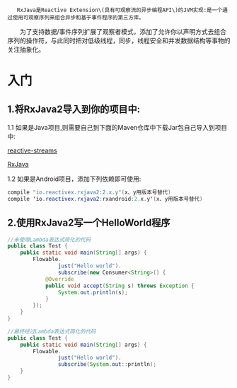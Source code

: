        RxJava是Reactive Extension\(具有可观察流的异步编程API\)的JVM实现:是一个通过使用可观察序列来组合异步和基于事件程序的第三方库。  
　　为了支持数据/事件序列扩展了观察者模式，添加了允许你以声明方式去组合序列的操作符，与此同时把对低级线程，同步，线程安全和并发数据结构等事物的关注抽象化。

# 入门

## 1.将RxJava2导入到你的项目中:

1.1  如果是Java项目,则需要自己到下面的Maven仓库中下载Jar包自己导入到项目中:

[reactive-streams](https://mvnrepository.com/artifact/org.reactivestreams/reactive-streams/1.0.0)

[RxJava](https://mvnrepository.com/artifact/io.reactivex.rxjava2/rxjava/2.1.0)

1.2  如果是Android项目，添加下列依赖即可使用:

```java
compile "io.reactivex.rxjava2:2.x.y"(x、y用版本号替代)
compile 'io.reactivex.rxjava2:rxandroid:2.x.y'(x、y用版本号替代)
```

## 2.使用RxJava2写一个HelloWorld程序

```java
//未使用Lambda表达式简化的代码
public class Test {
    public static void main(String[] args) {
        Flowable.
                just("Hello world").
                subscribe(new Consumer<String>() {
            @Override
            public void accept(String s) throws Exception {
                System.out.println(s);
            }
        });
    }
}
```

```java
//最终经过Lambda表达式简化的代码
public class Test {
    public static void main(String[] args) {
        Flowable.
                just("Hello world").
                subscribe(System.out::println);
    }
}
```



